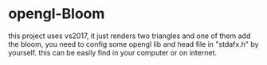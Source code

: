 # opengl-Bloom
this project uses vs2017, 
it just renders two triangles and one of them add the bloom,
you need to config some opengl lib and head file in "stdafx.h" by yourself.
this can be easily find in your computer or on internet.

